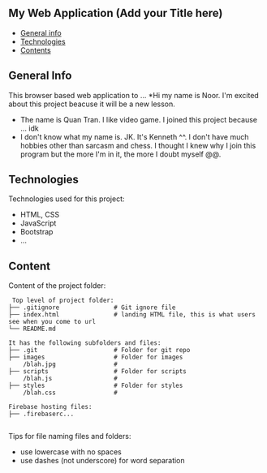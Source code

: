 ## My Web Application (Add your Title here)

* [General info](#general-info)
* [Technologies](#technologies)
* [Contents](#content)

## General Info
This browser based web application to ...
*Hi my name is Noor. I'm excited about this project beacuse it will be a new lesson.
* The name is Quan Tran. I like video game. I joined this project because ... idk
* I don't know what my name is. JK. It's Kenneth ^^. I don't have much hobbies other than sarcasm and chess. I thought I knew why I join this program but the more I'm in it, the more I doubt myself @@.

	
## Technologies
Technologies used for this project:
* HTML, CSS
* JavaScript
* Bootstrap 
* ...
	
## Content
Content of the project folder:

```
 Top level of project folder: 
├── .gitignore               # Git ignore file
├── index.html               # landing HTML file, this is what users see when you come to url
└── README.md

It has the following subfolders and files:
├── .git                     # Folder for git repo
├── images                   # Folder for images
    /blah.jpg                # 
├── scripts                  # Folder for scripts
    /blah.js                 # 
├── styles                   # Folder for styles
    /blah.css                # 

Firebase hosting files: 
├── .firebaserc...


```

Tips for file naming files and folders:
* use lowercase with no spaces
* use dashes (not underscore) for word separation

